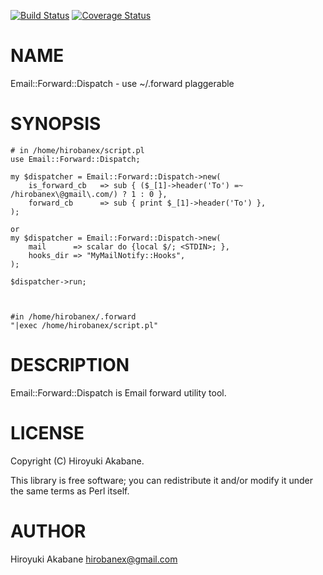 [![Build Status](https://travis-ci.org/hirobanex/p5-Email-Forward-Dispatch.png?branch=master)](https://travis-ci.org/hirobanex/p5-Email-Forward-Dispatch) [![Coverage Status](https://coveralls.io/repos/hirobanex/p5-Email-Forward-Dispatch/badge.png?branch=master)](https://coveralls.io/r/hirobanex/p5-Email-Forward-Dispatch?branch=master)
# NAME

Email::Forward::Dispatch - use ~/.forward plaggerable

# SYNOPSIS

    # in /home/hirobanex/script.pl
    use Email::Forward::Dispatch;

    my $dispatcher = Email::Forward::Dispatch->new(
        is_forward_cb   => sub { ($_[1]->header('To') =~ /hirobanex\@gmail\.com/) ? 1 : 0 },
        forward_cb      => sub { print $_[1]->header('To') },
    );

    or 
    my $dispatcher = Email::Forward::Dispatch->new(
        mail      => scalar do {local $/; <STDIN>; },
        hooks_dir => "MyMailNotify::Hooks",
    );

    $dispatcher->run;



    #in /home/hirobanex/.forward
    "|exec /home/hirobanex/script.pl"

# DESCRIPTION

Email::Forward::Dispatch is Email forward utility tool. 

# LICENSE

Copyright (C) Hiroyuki Akabane.

This library is free software; you can redistribute it and/or modify
it under the same terms as Perl itself.

# AUTHOR

Hiroyuki Akabane <hirobanex@gmail.com>
